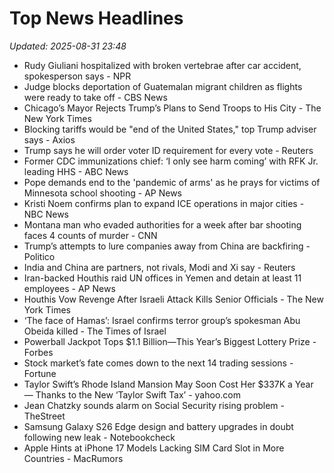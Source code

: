 # Top News Headlines

_Updated: 2025-08-31 23:48_

- Rudy Giuliani hospitalized with broken vertebrae after car accident, spokesperson says - NPR
- Judge blocks deportation of Guatemalan migrant children as flights were ready to take off - CBS News
- Chicago’s Mayor Rejects Trump’s Plans to Send Troops to His City - The New York Times
- Blocking tariffs would be "end of the United States," top Trump adviser says - Axios
- Trump says he will order voter ID requirement for every vote - Reuters
- Former CDC immunizations chief: ‘I only see harm coming’ with RFK Jr. leading HHS - ABC News
- Pope demands end to the 'pandemic of arms' as he prays for victims of Minnesota school shooting - AP News
- Kristi Noem confirms plan to expand ICE operations in major cities - NBC News
- Montana man who evaded authorities for a week after bar shooting faces 4 counts of murder - CNN
- Trump’s attempts to lure companies away from China are backfiring - Politico
- India and China are partners, not rivals, Modi and Xi say - Reuters
- Iran-backed Houthis raid UN offices in Yemen and detain at least 11 employees - AP News
- Houthis Vow Revenge After Israeli Attack Kills Senior Officials - The New York Times
- ‘The face of Hamas’: Israel confirms terror group’s spokesman Abu Obeida killed - The Times of Israel
- Powerball Jackpot Tops $1.1 Billion—This Year’s Biggest Lottery Prize - Forbes
- Stock market’s fate comes down to the next 14 trading sessions - Fortune
- Taylor Swift’s Rhode Island Mansion May Soon Cost Her $337K a Year — Thanks to the New ‘Taylor Swift Tax’ - yahoo.com
- Jean Chatzky sounds alarm on Social Security rising problem - TheStreet
- Samsung Galaxy S26 Edge design and battery upgrades in doubt following new leak - Notebookcheck
- Apple Hints at iPhone 17 Models Lacking SIM Card Slot in More Countries - MacRumors